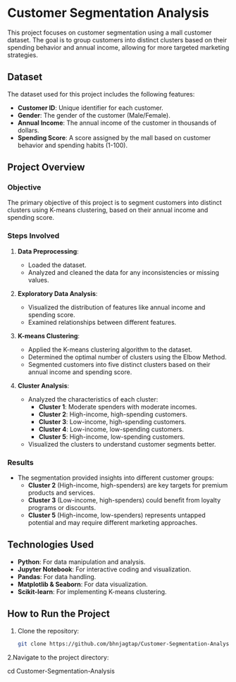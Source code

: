 # Customer Segmentation Analysis

This project focuses on customer segmentation using a mall customer dataset. The goal is to group customers into distinct clusters based on their spending behavior and annual income, allowing for more targeted marketing strategies.

## Dataset

The dataset used for this project includes the following features:
- **Customer ID**: Unique identifier for each customer.
- **Gender**: The gender of the customer (Male/Female).
- **Annual Income**: The annual income of the customer in thousands of dollars.
- **Spending Score**: A score assigned by the mall based on customer behavior and spending habits (1-100).

## Project Overview

### Objective
The primary objective of this project is to segment customers into distinct clusters using K-means clustering, based on their annual income and spending score.

### Steps Involved
1. **Data Preprocessing**: 
   - Loaded the dataset.
   - Analyzed and cleaned the data for any inconsistencies or missing values.

2. **Exploratory Data Analysis**:
   - Visualized the distribution of features like annual income and spending score.
   - Examined relationships between different features.

3. **K-means Clustering**:
   - Applied the K-means clustering algorithm to the dataset.
   - Determined the optimal number of clusters using the Elbow Method.
   - Segmented customers into five distinct clusters based on their annual income and spending score.

4. **Cluster Analysis**:
   - Analyzed the characteristics of each cluster:
     - **Cluster 1**: Moderate spenders with moderate incomes.
     - **Cluster 2**: High-income, high-spending customers.
     - **Cluster 3**: Low-income, high-spending customers.
     - **Cluster 4**: Low-income, low-spending customers.
     - **Cluster 5**: High-income, low-spending customers.
   - Visualized the clusters to understand customer segments better.

### Results
- The segmentation provided insights into different customer groups:
  - **Cluster 2** (High-income, high-spenders) are key targets for premium products and services.
  - **Cluster 3** (Low-income, high-spenders) could benefit from loyalty programs or discounts.
  - **Cluster 5** (High-income, low-spenders) represents untapped potential and may require different marketing approaches.

## Technologies Used
- **Python**: For data manipulation and analysis.
- **Jupyter Notebook**: For interactive coding and visualization.
- **Pandas**: For data handling.
- **Matplotlib & Seaborn**: For data visualization.
- **Scikit-learn**: For implementing K-means clustering.

## How to Run the Project
1. Clone the repository:
   ```bash
   git clone https://github.com/bhnjagtap/Customer-Segmentation-Analysis.git
   
2.Navigate to the project directory:
      

   cd Customer-Segmentation-Analysis
